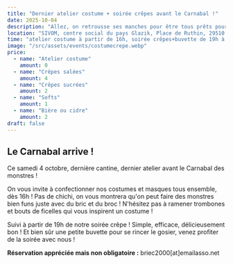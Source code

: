 ```yaml
---
title: "Dernier atelier costume + soirée crêpes avant le Carnabal !"
date: 2025-10-04
description: "Allez, on retrousse ses manches pour être tous prêts pour le 25 ! Confection de costumes dans la journée puis une bonne soirée crêpes pour la petite détente du samedi soir !"
location: "SIVOM, centre social du pays Glazik, Place de Ruthin, 29510 Briec"
time: "atelier costume à partir de 16h, soirée crêpes+buvette de 19h à 22h"
image: "/src/assets/events/costumecrepe.webp"
price:
  - name: "Atelier costume"
    amount: 0
  - name: "Crêpes salées"
    amount: 4
  - name: "Crêpes sucrées"
    amount: 2
  - name: "Softs"
    amount: 1
  - name: "Bière ou cidre"
    amount: 2
draft: false
---
```


## Le Carnabal arrive !

Ce samedi 4 octobre, dernière cantine, dernier atelier avant le Carnabal des monstres !

On vous invite à confectionner nos costumes et masques tous ensemble, dès 16h ! Pas de chichi, on vous montrera qu'on peut faire des monstres bien funs juste avec du bric et du broc ! N'hésitez pas à ramener trombones et bouts de ficelles qui vous inspirent un costume !

Suivi à partir de 19h de notre soirée crêpe ! Simple, efficace, délicieusement bon ! Et bien sûr une petite buvette pour se rincer le gosier, venez profiter de la soirée avec nous !

**Réservation appréciée mais non obligatoire :** <span class="email-copy">briec2000[at]emailasso.net</span>